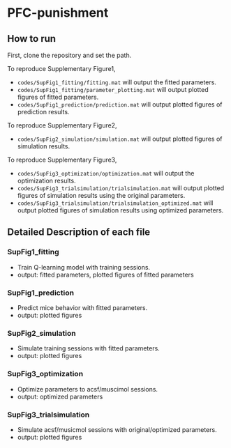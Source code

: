 # PFC-punishment
## How to run
First, clone the repository and set the path.  

To reproduce Supplementary Figure1,   
* `codes/SupFig1_fitting/fitting.mat` will output the fitted parameters.
* `codes/SupFig1_fitting/parameter_plotting.mat` will output plotted figures of fitted parameters.  
* `codes/SupFig1_prediction/prediction.mat` will output plotted figures of prediction results.
  
To reproduce Supplementary Figure2,  
* `codes/SupFig2_simulation/simulation.mat` will output plotted figures of simulation results.

To reproduce Supplementary Figure3,  
* `codes/SupFig3_optimization/optimization.mat` will output the optimization results.  
* `codes/SupFig3_trialsimulation/trialsimulation.mat` will output plotted figures of simulation results using the original parameters.  
* `codes/SupFig3_trialsimulation/trialsimulation_optimized.mat` will output plotted figures of simulation results using optimized parameters.  

## Detailed Description of each file
### SupFig1_fitting
* Train Q-learning model with training sessions.  
* output: fitted parameters, plotted figures of fitted parameters
  
### SupFig1_prediction
* Predict mice behavior with fitted parameters.  
* output: plotted figures
  
### SupFig2_simulation
* Simulate training sessions with fitted parameters.  
* output: plotted figures

### SupFig3_optimization
* Optimize parameters to acsf/muscimol sessions.  
* output: optimized parameters  
  
### SupFig3_trialsimulation
* Simulate acsf/musicmol sessions with original/optimized parameters.  
* output: plotted figures 
